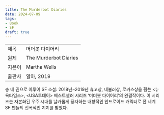 ```yaml
---
title: The Murderbot Diaries
date: 2024-07-09
tags:
- Book
- SF
draft: true
---
```


| | |
| --- | --- |
| 제목 | 머더봇 다이어리 |
| 원제 | The Murderbot Diaries |
| 지은이 | Martha Wells |
| 출판사 | 알마, 2019 |


총 네 권으로 이루어 SF 소설:
2018년~2019년 휴고상, 네뷸러상, 로커스상을 휩쓴 <뉴욕타임스>, <USA투데이> 베스트셀러 시리즈 ‘머더봇 다이어리’의 완결작이다. 이 시리즈는 자본화된 우주 시대를 날카롭게 풍자하는 내향적인 안드로이드 캐릭터로 전 세계 SF 팬들의 전폭적인 지지를 받았다.
